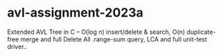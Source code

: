 # avl-assignment-2023a
Extended AVL Tree in C – O(log n) insert/delete &amp; search, O(n) duplicate-free merge and full Delete All .range-sum query, LCA and full unit-test driver..
